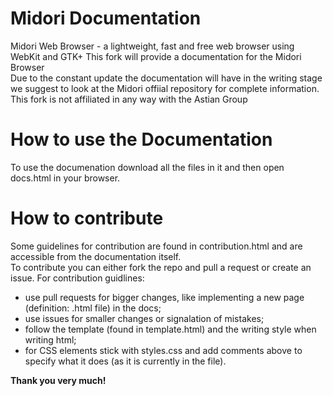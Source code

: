 Midori Documentation  
====================  
Midori Web Browser - a lightweight, fast and free web browser using WebKit and GTK+
This fork will provide a documentation for the Midori Browser  
Due to the constant update the documentation will have in the writing stage we suggest to look at the Midori offiial repository for complete information.  
This fork is not affiliated in any way with the Astian Group  

How to use the Documentation  
============================  
To use the documenation download all the files in it and then open docs.html in your browser.  

How to contribute  
===================  
Some guidelines for contribution are found in contribution.html and are accessible from the documentation itself.  
To contribute you can either fork the repo and pull a request or create an issue.
For contribution guidlines:
- use pull requests for bigger changes, like implementing a new page (definition: .html file) in the docs;
- use issues for smaller changes or signalation of mistakes;
- follow the template (found in template.html) and the writing style when writing html;
- for CSS elements stick with styles.css and add comments above to specify what it does (as it is currently in the file).  

**Thank you very much!**
